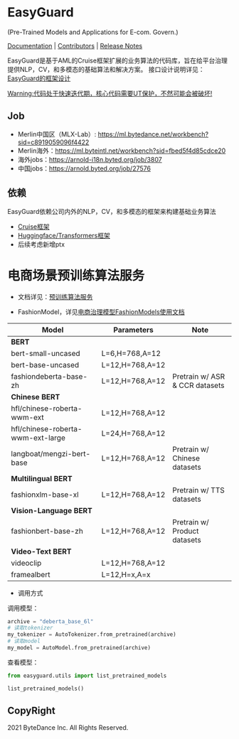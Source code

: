 # EasyGuard

(Pre-Trained Models and Applications for E-com. Govern.)

[Documentation]() |
[Contributors](https://code.byted.org/ecom_govern/EasyGuard/) |
[Release Notes]()

EasyGuard是基于AML的Cruise框架扩展的业务算法的代码库，旨在给平台治理提供NLP，CV，和多模态的基础算法和解决方案。
接口设计说明详见：[EasyGuard的框架设计](https://bytedance.feishu.cn/docx/doxcnjT9CWaIH1PNDMg5TLUz7UN)

[Warning:代码处于快速迭代期，核心代码需要UT保护，不然可能会被破坏!]()

## Job
* Merlin中国区（MLX-Lab）: https://ml.bytedance.net/workbench?sid=c8919059096f4422
* Merlin海外：https://ml.byteintl.net/workbench?sid=fbed5f4d85cdce20
* 海外jobs：https://arnold-i18n.byted.org/job/3807
* 中国jobs：https://arnold.byted.org/job/27576

## 依赖

EasyGuard依赖公司内外的NLP，CV，和多模态的框架来构建基础业务算法

* [Cruise框架](https://codebase.byted.org/repo/data/cruise)
* [Huggingface/Transformers框架](https://github.com/huggingface/transformers)
* 后续考虑新增ptx

# 电商场景预训练算法服务
* 文档详见：[预训练算法服务](https://bytedance.feishu.cn/wiki/wikcnrmcpmz5RAB89yJhWd0jFZg)

* FashionModel，详见[电商治理模型FashionModels使用文档](https://bytedance.feishu.cn/wiki/wikcnBlgTsEuyDo1ZtYXW38k4Gf)

| Model | Parameters | Note |
| --- | --- | --- |
| **BERT** |
| bert-small-uncased | L=6,H=768,A=12 |  |
| bert-base-uncased | L=12,H=768,A=12 |  |
| fashiondeberta-base-zh | L=12,H=768,A=12 | Pretrain w/ ASR & CCR datasets |
| **Chinese BERT** |
| hfl/chinese-roberta-wwm-ext | L=12,H=768,A=12 |  |
| hfl/chinese-roberta-wwm-ext-large | L=24,H=768,A=12 |  |
| langboat/mengzi-bert-base | L=12,H=768,A=12| Pretrain w/ Chinese datasets|
| **Multilingual BERT**  |
| fashionxlm-base-xl | L=12,H=768,A=12 | Pretrain w/ TTS datasets|
| **Vision-Language BERT** |
| fashionbert-base-zh | L=12,H=768,A=12 | Pretrain w/ Product datasets|
| **Video-Text BERT** |
| videoclip | L=12,H=768,A=12 |  |
| framealbert | L=12,H=x,A=x |  |

* 调用方式

调用模型：

```python
archive = "deberta_base_6l"
# 读取tokenizer
my_tokenizer = AutoTokenizer.from_pretrained(archive)
# 读取model
my_model = AutoModel.from_pretrained(archive)
```

查看模型：

```python
from easyguard.utils import list_pretrained_models

list_pretrained_models()
```

## CopyRight
2021 ByteDance Inc. All Rights Reserved.
